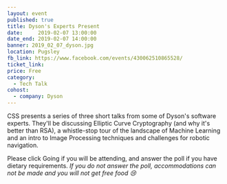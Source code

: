 ```yaml
---
layout: event
published: true
title: Dyson's Experts Present
date:     2019-02-07 13:00:00
date_end: 2019-02-07 14:00:00
banner: 2019_02_07_dyson.jpg
location: Pugsley
fb_link: https://www.facebook.com/events/430062510865528/
ticket_link:
price: Free
category:
  - Tech Talk
cohost:
  - company: Dyson
---
```


CSS presents a series of three short talks from some of Dyson's software experts. They'll be discussing Elliptic Curve Cryptography (and why it's better than RSA), a whistle-stop tour of the landscape of Machine Learning and an intro to Image Processing techniques and challenges for robotic navigation.

Please click Going if you will be attending, and answer the poll if you have dietary requirements. *If you do not answer the poll, accommodations can not be made and you will not get free food 😢*
